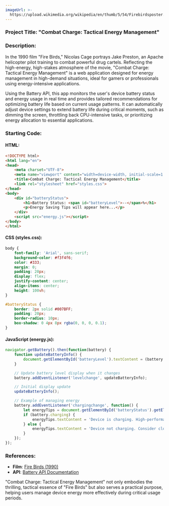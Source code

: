 ```yaml
---
imageUrl: >-
  https://upload.wikimedia.org/wikipedia/en/thumb/5/54/Firebirdsposter.jpg/220px-Firebirdsposter.jpg
---
```

### Project Title: **"Combat Charge: Tactical Energy Management"**

### Description:
In the 1990 film "Fire Birds," Nicolas Cage portrays Jake Preston, an Apache helicopter pilot training to combat powerful drug cartels. Reflecting the high-energy, high-stakes atmosphere of the movie, "Combat Charge: Tactical Energy Management" is a web application designed for energy management in high-demand situations, ideal for gamers or professionals using energy-intensive applications.

Using the Battery API, this app monitors the user's device battery status and energy usage in real time and provides tailored recommendations for optimizing battery life based on current usage patterns. It can automatically adjust device settings to extend battery life during critical moments, such as dimming the screen, throttling back CPU-intensive tasks, or prioritizing energy allocation to essential applications.

### Starting Code:

#### HTML:
```html
<!DOCTYPE html>
<html lang="en">
<head>
    <meta charset="UTF-8">
    <meta name="viewport" content="width=device-width, initial-scale=1.0">
    <title>Combat Charge: Tactical Energy Management</title>
    <link rel="stylesheet" href="styles.css">
</head>
<body>
    <div id="batteryStatus">
        <h1>Battery Status: <span id="batteryLevel">--</span>%</h1>
        <p>Energy Saving Tips will appear here...</p>
    </div>
    <script src="energy.js"></script>
</body>
</html>
```

#### CSS (styles.css):
```css
body {
    font-family: 'Arial', sans-serif;
    background-color: #f3f4f6;
    color: #333;
    margin: 0;
    padding: 20px;
    display: flex;
    justify-content: center;
    align-items: center;
    height: 100vh;
}

#batteryStatus {
    border: 2px solid #007BFF;
    padding: 20px;
    border-radius: 10px;
    box-shadow: 0 4px 8px rgba(0, 0, 0, 0.1);
}
```

#### JavaScript (energy.js):
```javascript
navigator.getBattery().then(function(battery) {
    function updateBatteryInfo() {
        document.getElementById('batteryLevel').textContent = (battery.level * 100).toFixed(0);
    }

    // Update battery level display when it changes
    battery.addEventListener('levelchange', updateBatteryInfo);

    // Initial display update
    updateBatteryInfo();

    // Example of managing energy
    battery.addEventListener('chargingchange', function() {
        let energyTips = document.getElementById('batteryStatus').getElementsByTagName('p')[0];
        if (battery.charging) {
            energyTips.textContent = 'Device is charging. High-performance mode enabled.';
        } else {
            energyTips.textContent = 'Device not charging. Consider closing heavy applications to save energy.';
        }
    });
});
```

### References:
- **Film**: [Fire Birds (1990)](https://en.wikipedia.org/wiki/Fire_Birds)
- **API**: [Battery API Documentation](https://developer.mozilla.org/en-US/docs/Web/API/Battery_Status_API)

"Combat Charge: Tactical Energy Management" not only embodies the thrilling, tactical essence of "Fire Birds" but also serves a practical purpose, helping users manage device energy more effectively during critical usage periods.
